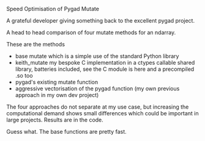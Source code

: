 Speed Optimisation of Pygad Mutate

A grateful developer giving something back to the excellent pygad project.

A head to head comparison of four mutate methods for an ndarray. 

These are the methods

 - base mutate which is a simple use of the standard Python library
 - keith_mutate my bespoke C implementation in a ctypes callable shared library, batteries included, see the C module is here and a precompiled .so too
 - pygad's existing mutate function
 - aggressive vectorisation of the pygad function (my own previous approach in my own dev project)
 
 The four approaches do not separate at my use case, but increasing the computational demand shows small differences which could be important in large projects.
 Results are in the code.
 
 Guess what.  The base functions are pretty fast.
